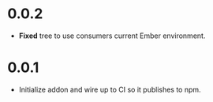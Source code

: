 # 0.0.2

* **Fixed** tree to use consumers current Ember environment.


# 0.0.1

* Initialize addon and wire up to CI so it publishes to npm.


